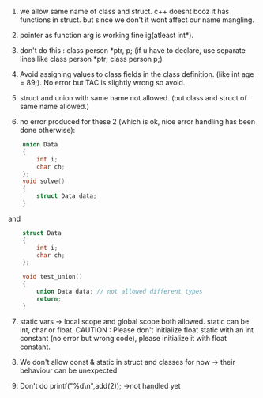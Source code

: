 1. we allow same name of class and struct. c++ doesnt bcoz it has functions in struct. but since we don't it wont affect our name mangling.

2. pointer as function arg is working fine ig(atleast int*).

3. don't do this : class person *ptr, p; (if u have to declare, use separate lines like class person *ptr; class person p;)

4. Avoid assigning values to class fields in the class definition. (like int age = 89;). No error but TAC is slightly wrong so avoid.

5. struct and union with same name not allowed. (but class and struct of same name allowed.)

6. no error produced for these 2 (which is ok, nice error handling has been done otherwise): 
    
```cpp
    union Data
    {
        int i;
        char ch;
    };
    void solve()
    {
        struct Data data;
    }
```

and 

```cpp
    struct Data
    {
        int i;
        char ch;
    };

    void test_union()
    {
        union Data data; // not allowed different types
        return;
    }
```

7. static vars -> local scope and global scope both allowed. static can be int, char or float. CAUTION : Please don't initialize float static with an int constant (no error but wrong code), please initialize it with float constant.

8. We don't allow const & static in struct and classes for now -> their behaviour can be unexpected

9. Don't do printf("%d\n",add(2)); ->not handled yet